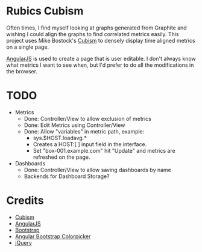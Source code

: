 # Rubics Cubism #

Often times, I find myself looking at graphs generated from Graphite and
wishing I could align the graphs to find correlated metrics easily.  This
project uses Mike Bostock's [Cubism](https://square.github.io/cubism/) to
densely display time aligned metrics on a single page.

[AngularJS](http://angularjs.org) is used to create a page that is user
editable.  I don't always know what metrics I want to see when, but I'd prefer
to do all the modifications in the browser.

# TODO #

* Metrics
  * Done: Controller/View to allow exclusion of metrics
  * Done: Edit Metrics using Controller/View
  * Done: Allow "variables" in metric path, example:
    * sys.$HOST.loadavg.\*
    * Creates a HOST:[     ] input field in the interface.
    * Set "box-001.example.com" hit "Update" and metrics
      are refreshed on the page.
* Dashboards
  * Done: Controller/View to allow saving dashboards by name
  * Backends for Dashboard Storage?

# Credits #
 * [Cubism](https://square.github.io/cubism/)
 * [AngularJS](http://angularjs.org)
 * [Bootstrap](http://getbootstrap.com)
 * [Angular Bootstrap Colorpicker](https://github.com/buberdds/angular-bootstrap-colorpicker)
 * [jQuery](http://jquery.org)
